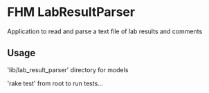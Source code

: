 # FHM LabResultParser

Application to read and parse a text file of lab results and comments

## Usage

'lib/lab_result_parser' directory for models

'rake test' from root to run tests... 


